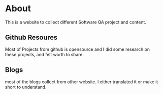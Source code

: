# About

This is a website to collect different 
Software QA project and content.

## Github Resoures

Most of Projects from github is opensource
and I did some research on these projects, and felt worth to share.

## Blogs

most of the blogs collect from other website.
I either translated it or make it short to understand.